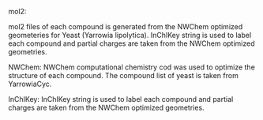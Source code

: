 mol2:

mol2 files of each compound is generated from the NWChem optimized geometeries for Yeast (Yarrowia lipolytica). 
InChIKey string is used to label each compound and partial charges are taken from the NWChem optimized geometries. 

NWChem:
		NWChem computational chemistry cod was used to optimize the structure of each compound. The compound 		 list of yeast is taken from YarrowiaCyc.


InChIKey:
		InChIKey string is used to label each compound and partial charges are taken from the NWChem optimized geometries.
